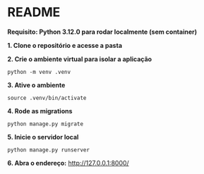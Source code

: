 
# README
**Requisito: Python 3.12.0 para rodar localmente (sem container)**

**1. Clone o repositório e acesse a pasta**

**2. Crie o ambiente virtual para isolar a aplicação**
``` 
python -m venv .venv
```

**3. Ative o ambiente**
``` 
source .venv/bin/activate
```

**4. Rode as migrations**
``` 
python manage.py migrate
```

**5. Inicie o servidor local**
```
python manage.py runserver 
```

**6. Abra o endereço:** http://127.0.0.1:8000/